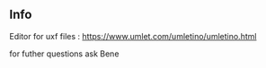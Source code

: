 ## Info

Editor for uxf files : https://www.umlet.com/umletino/umletino.html

for futher questions ask Bene

